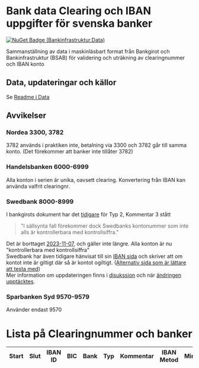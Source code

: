 # Bank data Clearing och IBAN uppgifter för svenska banker
[![NuGet Badge (Bankinfrastruktur.Data)](https://buildstats.info/nuget/Bankinfrastruktur.Data)](https://www.nuget.org/packages/Bankinfrastruktur.Data)

Sammanställning av data i maskinläsbart format från Bankgirot och Bankinfrastruktur (BSAB) för validering och uträkning av clearingnummer och IBAN konto

## Data, updateringar och källor
Se [Readme i Data](https://github.com/Bankinfrastruktur/BankData/tree/main/Data)

## Avvikelser

### Nordea 3300, 3782
3782 används i praktiken inte, betalning via 3300 och 3782 går till samma konto. (Det förekommer att banker inte tillåter 3782)

### Handelsbanken 6000-6999
Alla konton i serien är unika, oavsett clearing. Konvertering från IBAN kan använda valfrit clearingnr.

### Swedbank 8000-8999
I bankgirots dokument har det [tidigare](https://web.archive.org/web/20230905155004/https://www.bankgirot.se/globalassets/dokument/anvandarmanualer/bankernaskontonummeruppbyggnad_anvandarmanual_sv.pdf) för Typ 2, Kommentar 3 stått
> "I sällsynta fall förekommer dock Swedbanks kontonummer som inte alls är kontrollerbara med kontrollsiffra."

Det är borttaget [2023-11-07](https://web.archive.org/web/20231115154902/https://www.bankgirot.se/globalassets/dokument/anvandarmanualer/bankernaskontonummeruppbyggnad_anvandarmanual_sv.pdf), och gäller inte längre. Alla konton är nu "kontrollerbara med kontrollsiffra"  
Swedbank har även tidigare hänvisat till sin [IBAN sida](https://www.swedbank.se/privat/betala-och-overfora/iban-och-bic.html) och skriver att om kontot inte är giltigt där så är kontot ogiltigt. ([Alternativ sida som är lättare att testa med](https://jsfiddle.net/mzwe8coh/2/))  
Mer information om uppdateringen finns i [disukssion](https://github.com/jop-io/kontonummer.js/issues/15#issuecomment-1798394596) och när [ändringen upptäcktes](https://github.com/Bankinfrastruktur/BankData/issues/32).

### Sparbanken Syd 9570-9579  
Använder endast 9570

# Lista på Clearingnummer och banker
<!-- kontotable.html -->
<table class="sortable"><thead>
<tr><th>Start</th><th>Slut</th><th>IBAN ID</th><th>BIC</th><th>Bank</th><th>Typ</th><th>Kommentar</th><th>IBAN Metod</th><th>Min</th><th>Längd</th></tr>
</thead><tbody>
</tbody></table>

